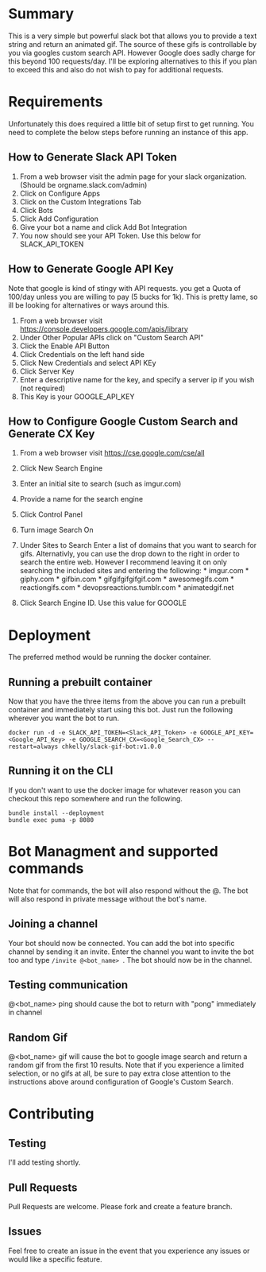 # Summary

This is a very simple but powerful slack bot that allows you to provide a text string and return an animated gif. The source of these gifs is controllable by you via googles custom search API. However Google does sadly charge for this beyond 100 requests/day. I'll be exploring alternatives to this if you plan to exceed this and also do not wish to pay for additional requests.

# Requirements

Unfortunately this does required a little bit of setup first to get running. You need to complete the below steps before running an instance of this app. 

## How to Generate Slack API Token
  1. From a web browser visit the admin page for your slack organization. (Should be orgname.slack.com/admin)
  1. Click on Configure Apps
  1. Click on the Custom Integrations Tab
  1. Click Bots
  1. Click Add Configuration
  1. Give your bot a name and click Add Bot Integration
  1. You now should see your API Token. Use this below for SLACK_API_TOKEN


## How to Generate Google API Key

Note that google is kind of stingy with API requests. you get a Quota of 100/day unless you are willing to pay (5 bucks for 1k). This is pretty lame, so ill be looking for alternatives or ways around this.

  1. From a web browser visit https://console.developers.google.com/apis/library
  1. Under Other Popular APIs click on "Custom Search API"
  1. Click the Enable API Button
  1. Click Credentials on the left hand side
  1. Click New Credentials and select API KEy
  1. Click Server Key
  1. Enter a descriptive name for the key, and specify a server ip if you wish (not required)
  1. This Key is your GOOGLE_API_KEY

## How to Configure Google Custom Search and Generate CX Key
  1. From a web browser visit https://cse.google.com/cse/all
  1. Click New Search Engine
  1. Enter an initial site to search (such as imgur.com)
  1. Provide a name for the search engine
  1. Click Control Panel
  1. Turn image Search On
  1. Under Sites to Search Enter a list of domains that you want to search for gifs. Alternativly, you can use the drop down to the right in order to search the entire web. However I recommend leaving it on only searching the included sites and entering the following:
    * imgur.com
    * giphy.com
    * gifbin.com
    * gifgifgifgifgif.com
    * awesomegifs.com
    * reactiongifs.com
    * devopsreactions.tumblr.com
    * animatedgif.net

  1. Click Search Engine ID. Use this value for GOOGLE

# Deployment
 The preferred method would be running the docker container.

## Running a prebuilt container

Now that you have the three items from the above you can run a prebuilt container and immediately start using this bot. Just run the following wherever you want the bot to run.

```
docker run -d -e SLACK_API_TOKEN=<Slack_API_Token> -e GOOGLE_API_KEY=<Google_API_Key> -e GOOGLE_SEARCH_CX=<Google_Search_CX> --restart=always chkelly/slack-gif-bot:v1.0.0
```

## Running it on the CLI

If you don't want to use the docker image for whatever reason you can checkout this repo somewhere and run the following.

```
bundle install --deployment
bundle exec puma -p 8080
```

# Bot Managment and supported commands

Note that for commands, the bot will also respond without the @. The bot will also respond in private message without the bot's name.

## Joining a channel
Your bot should now be connected. You can add the bot into specific channel by sending it an invite. Enter the channel you want to invite the bot too and type `/invite @<bot_name> `. The bot should now be in the channel.

## Testing communication

@<bot_name> ping should cause the bot to return with "pong" immediately in channel

## Random Gif

@<bot_name> gif <some text> will cause the bot to google image search and return a random gif from the first 10 results. Note that if you experience a limited selection, or no gifs at all, be sure to pay extra close attention to the instructions above around configuration of Google's Custom Search.

# Contributing

## Testing
I'll add testing shortly.

## Pull Requests
Pull Requests are welcome. Please fork and create a feature branch.

## Issues

Feel free to create an issue in the event that you experience any issues or would like a specific feature.
